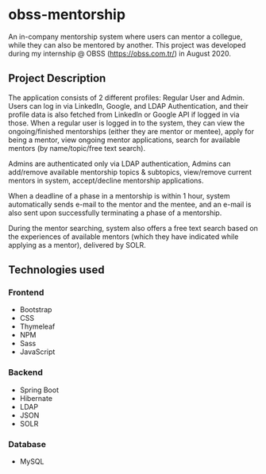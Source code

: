 # obss-mentorship
An in-company mentorship system where users can mentor a collegue, while they can also be mentored by another. This project was developed during my internship @ OBSS (https://obss.com.tr/) in August 2020.

## Project Description
The application consists of 2 different profiles: Regular User and Admin. Users can log in via LinkedIn, Google, and LDAP Authentication, and their profile data is also fetched from LinkedIn or Google API if logged in via those. When a regular user is logged in to the system, they can view the ongoing/finished mentorships (either they are mentor or mentee), apply for being a mentor, view ongoing mentor applications, search for available mentors (by name/topic/free text search). 

Admins are authenticated only via LDAP authentication, Admins can add/remove available mentorship topics & subtopics, view/remove current mentors in system, accept/decline mentorship applications.

When a deadline of a phase in a mentorship is within 1 hour, system automatically sends e-mail to the mentor and the mentee, and an e-mail is also sent upon successfully terminating a phase of a mentorship.

During the mentor searching, system also offers a free text search based on the experiences of available mentors (which they have indicated while applying as a mentor), delivered by SOLR.

## Technologies used

### Frontend

* Bootstrap
* CSS
* Thymeleaf
* NPM
* Sass
* JavaScript

### Backend

* Spring Boot
* Hibernate
* LDAP
* JSON
* SOLR

### Database

* MySQL
